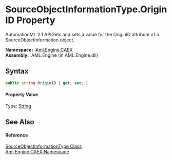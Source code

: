 SourceObjectInformationType.OriginID Property
=============================================
AutomationML 2.1 APIGets and sets a value for the OriginID attribute of a SourceObjectInformation object.

  **Namespace:**  [Aml.Engine.CAEX][1]  
  **Assembly:**  AML.Engine (in AML.Engine.dll)

Syntax
------

```csharp
public string OriginID { get; set; }
```

#### Property Value
Type: [String][2]

See Also
--------

#### Reference
[SourceObjectInformationType Class][3]  
[Aml.Engine.CAEX Namespace][1]  

[1]: ../README.md
[2]: https://docs.microsoft.com/dotnet/api/system.string
[3]: README.md
[4]: https://www.automationml.org
[5]: ../../icons/logoShade.png